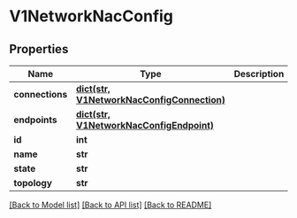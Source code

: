 # V1NetworkNacConfig

## Properties
Name | Type | Description | Notes
------------ | ------------- | ------------- | -------------
**connections** | [**dict(str, V1NetworkNacConfigConnection)**](V1NetworkNacConfigConnection.md) |  | [optional] 
**endpoints** | [**dict(str, V1NetworkNacConfigEndpoint)**](V1NetworkNacConfigEndpoint.md) |  | [optional] 
**id** | **int** |  | [optional] 
**name** | **str** |  | [optional] 
**state** | **str** |  | [optional] 
**topology** | **str** |  | [optional] 

[[Back to Model list]](../README.md#documentation-for-models) [[Back to API list]](../README.md#documentation-for-api-endpoints) [[Back to README]](../README.md)

